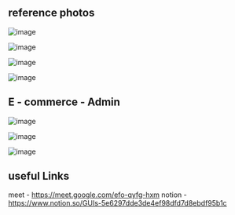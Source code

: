 ## reference photos 
![image](https://github.com/group-project-codespace/lms_desktop_group_project/assets/122454062/90f9db13-60e7-4438-96f3-5a235ba6abeb)

![image](https://github.com/group-project-codespace/lms_desktop_group_project/assets/122454062/c6f7bbe2-8c2d-46ee-b70d-eda7ab3a6d3b)

![image](https://github.com/group-project-codespace/lms_desktop_group_project/assets/122454062/c69fc91d-e88f-42cb-8fbc-5a939dd9d70a)

![image](https://github.com/group-project-codespace/lms_desktop_group_project/assets/122454062/1e0f69aa-2358-46a7-b3ef-526a47ad5233)


## E - commerce - Admin

![image](https://github.com/group-project-codespace/lms_desktop_group_project/assets/122454062/f8a1a04c-5a01-4f65-9792-1eb5e65d9f73)

![image](https://github.com/group-project-codespace/lms_desktop_group_project/assets/122454062/7667337d-df28-431b-b53e-111bbbcb42ca)

![image](https://github.com/group-project-codespace/lms_desktop_group_project/assets/122454062/f8e94de1-1fdf-4c36-a24a-f0fdecceb343)



## useful Links 

meet - https://meet.google.com/efo-qyfg-hxm
notion - https://www.notion.so/GUIs-5e6297dde3de4ef98dfd7d8ebdf95b1c
